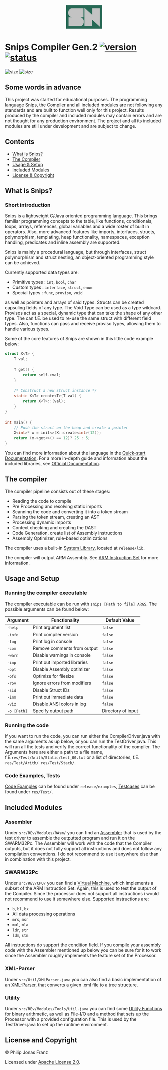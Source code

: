 <p align="center">
  <img width="115" height="75" src="https://github.com/PhilipJonasFranz/SnipsCompilerGen2/blob/develop/res/sn-logo.png?raw=true">
</p>

# Snips Compiler Gen.2 [![version](https://img.shields.io/badge/version-4.5.1-green.svg)](https://semver.org) [![status](https://img.shields.io/badge/status-experimental-yellow.svg)](https://semver.org)

![size](https://img.shields.io/github/repo-size/PhilipJonasFranz/SnipsCompilerGen2) ![size](https://img.shields.io/github/languages/code-size/PhilipJonasFranz/SnipsCompilerGen2)

## Some words in advance
 This project was started for educational purposes. The programming language Snips, the Compiler and all included modules are not following any standards and are built to function well only for this project. Results produced by the compiler and included modules may contain errors and are not thought for any production environment. The project and all its included modules are still under development and are subject to change.
 
## Contents

- [What is Snips?](#what-is-snips)
- [The Compiler](#the-compiler)
- [Usage & Setup](#usage-and-setup)
- [Included Modules](#included-modules)
- [License & Copyright](#license-and-copyright)

## What is Snips?
### Short introduction
 Snips is a lightweight C/Java oriented programming language. This brings familiar programming concepts to 
 the table, like functions, conditionals, loops, arrays, references, global variables and a wide roster of built in operators. Also, more advanced features like imports, interfaces, structs, polymorphism, templating, heap functionality, namespaces, exception handling, predicates and inline assembly are supported.
 
 Snips is mainly a procedural language, but through interfaces, struct polymorphism and struct nesting, an object-oriented programming style can be achieved.

Currently supported data types are:

- Primitive types : `int`, `bool`, `char`
- Custom types    : `interface`, `struct`, `enum`
- Special types   : `func`, `proviso`, `void`

as well as pointers and arrays of said types. Structs can be created capsuling fields of any type. The Void Type can be used as a type wildcard. Provisos act as a special, dynamic type that can take the shape of any other type. The can f.E. be used to re-use the same struct with different field types. Also, functions can pass and receive proviso types, allowing them to handle various types.

 Some of the core features of Snips are shown in this little code example below:
 
```c
struct X<T> {
    T val;
  
    T get() {
        return self->val;
    }
  
    /* Construct a new struct instance */
    static X<T> create<T>(T val) {
        return X<T>::(val);
    }
}
  
int main() {
    // Push the struct on the heap and create a pointer
    X<int>* x = init<>(X::create<int>(12));
    return (x->get<>() == 12)? 25 : 5;
}
```
 
 You can find more information about the language in the [Quick-start Documentation](doc/README.md). For a more in-depth guide and information about the included libraries, see [Official Documentation](https://github.com/PhilipJonasFranz/SnipsCompilerGen2/blob/develop/doc/Snips%20Documentation.pdf).
 
## The compiler
 The compiler pipeline consists out of these stages:
 
 - Reading the code to compile
 - Pre Processing and resolving static imports
 - Scanning the code and converting it into a token stream
 - Parsing the token stream, creating an AST
 - Processing dynamic imports
 - Context checking and creating the DAST
 - Code Generation, create list of Assembly instructions
 - Assembly Optimizer, rule-based optimizations

 The compiler uses a built-in [System Library](release/lib "release/lib"), located at `release/lib`. 
 
 The compiler will output ARM Assembly. See [ARM Instruction Set](https://iitd-plos.github.io/col718/ref/arm-instructionset.pdf) for more information. 
 
## Usage and Setup
### Running the compiler executable
 The compiler executable can be run with `snips [Path to file] ARGS`. The possible arguments can be found below:

 |     Argument     |        Functionality         |   Default Value    |
 | ---------------- | ---------------------------- | -----------------  |
 | `-help`          | Print argument list          | `false`            |
 | `-info`          | Print compiler version       | `false`            |
 | `-log`           | Print log in console         | `false`            |
 | `-com`           | Remove comments from output  | `false`            |
 | `-warn`          | Disable warnings in console  | `false`            |
 | `-imp`           | Print out imported libraries | `false`            |
 | `-opt`           | Disable Assembly optimizer   | `false`            |
 | `-ofs`           | Optimize for filesize        | `false`            |
 | `-rov`           | Ignore errors from modifiers | `false`            |
 | `-sid`           | Disable Struct IDs           | `false`            |
 | `-imm`           | Print out immediate data     | `false`            |
 | `-viz`           | Disable ANSI colors in log   | `false`            |
 | `-o [Path]`      | Specify output path          | Directory of input |
 
### Running the code
If you want to run the code, you can run either the CompilerDriver.java with the same arguments as up below, or you can run the TestDriver.java. This will run all the tests and verify the correct functionality of the compiler. The Arguments here are either a path to a file name, f.E.`res/Test/Arith/Static/test_00.txt` or a list of directories, f.E. `res/Test/Arith/ res/Test/Stack/`.

### Code Examples, Tests
 [Code Examples](release/examples/) can be found under `release/examples`, [Testcases](res/Test/) can be found under `res/Test/`.
 
## Included Modules
### Assembler
 Under `src/REv/Modules/RAsm/` you can find an [Assembler](src/REv/Modules/RAsm/) that is used by the test driver to assemble the outputted program and run it on the SWARM32Pc. The Assembler will work with the code that the Compiler outputs, but it does not fully support all instructions and does not follow any compilation conventions. I do not recommend to use it anywhere else than in combination with this project.
 
### SWARM32Pc
 Under `src/REv/CPU/` you can find a [Virtual Machine](src/REv/CPU/), which implements a subset of the ARM Instruction Set. Again, this is used to test the output of the Compiler. Since the processor does not support all instructions i would not recommend to use it somewhere else. Supported instructions are: 
 - `b`, `bl`, `bx`
 - All data processing operations
 - `mrs`, `msr`
 - `mul`, `mla`
 - `ldr`, `str`
 - `ldm`, `stm`
 
All instructions do support the condition field. If you compile your assembly code with the Assembler mentioned up below you can be sure for it to work since the Assembler roughly implements the feature set of the Processor.

### XML-Parser
 Under `src/Util/XMLParser.java` you can also find a basic implementation of an [XML-Parser](src/Util/XMLParser.java), that converts a given .xml file to a tree structure. 
 
### Utility
 Under `src/REv/Modules/Tools/Util.java` you can find some [Utility Functions](src/REv/Modules/Tools/Util.java) for binary arithmetic, as well as File-I/O and a method that sets up the Processor with a provided configuration file. This is used by the TestDriver.java to set up the runtime environment. 
 
## License and Copyright
 © Philip Jonas Franz
 
 Licensed under [Apache License 2.0](LICENSE). 

